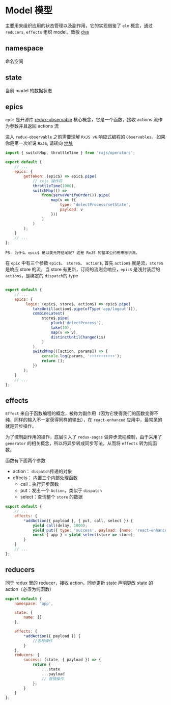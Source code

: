 # Model 模型

主要用来组织应用的状态管理以及副作用，它的实现借鉴了 `elm` 概念，通过 `reducers`, `effects` 组织 model。致敬 [dva](https://github.com/dvajs/dva)

## namespace

命名空间

## state

当前 model 的数据状态

## epics

`epic` 是开源库 [redux-observable](https://github.com/redux-observable/redux-observable) 核心概念，它是一个函数，接收 actions 流作为参数并且返回 actions 流

进入 `redux-observable` 之前需要理解 `RxJS v6` 响应式编程的 `Observables。` 如果你是第一次听说 `RxJS`, 请转向 [地址](http://reactivex.io/rxjs/)

```js
import { switchMap, throttleTime } from 'rxjs/operators';

export default {
    // ...
    epics: {
        getToken: (epic$) => epic$.pipe(
            // rxjs 操作符
            throttleTime(1000),
            switchMap(() =>
                from(serveVerifyOrder()).pipe(
                    map(v => ({
                        type: 'delectProcess/setState',
                        payload: v
                    }))
                )
            )
        );
    }
    // ...
};
```

```
PS: 为什么 epic$ 是以美元符结尾呢? 这是 RxJS 的基本公约用来标识流。
```

在 `epic` 中有三个参数 `epic$`、 `store$`、 `action$`, 首先 `action$` 就是流，`store$` 是响应 store 的流，当 store 有更新，订阅的流则会响应，`epic$` 是浅封装后的 `action$`，是绑定的 `dispatch`的 type

```js

export default {
    // ...
    epics: {
         login: (epic$, store$, action$) => epic$.pipe(
            takeUntil(action$.pipe(ofType('app/logout'))),
            combineLatest(
                store$.pipe(
                    pluck('delectProcess'),
                    take(10),
                    map(v => v),
                    distinctUntilChanged(is)
                )
            ),
            switchMap(([action, params]) => {
                console.log(params, '+++++++++++');
                return [];
            })
        );
    }
    // ...
};
```

## effects

`Effect` 来自于函数编程的概念，被称为副作用（因为它使得我们的函数变得不纯，同样的输入不一定获得同样的输出），在 `react-enhanced` 应用中，最常见的就是异步操作。

为了控制副作用的操作，底层引入了 `redux-sagas` 做异步流程控制，由于采用了 `generator` 的相关概念，所以将异步转成同步写法，从而将 `effects` 转为纯函数。

函数有下面两个参数

-   action： `dispatch`传递的对象
-   effects： 内置三个内部处理函数
    -   call：执行异步函数
    -   put：发出一个 `Action`，类似于 `dispatch`
    -   select：查询整个 `store` 的数据

```js
export default {
    // ...
    effects: {
        *addAction({ payload }, { put, call, select }) {
            yield call(delay, 1000);
            yield put({ type: 'success', payload: {name: 'react-enhanced' });
            const { app } = yield select(store => store);
        }
    }
    // ...
};
```

## reducers

同于 redux 里的 reducer，接收 action，同步更新 state
声明更改 state 的 action（必须为纯函数）

```js
export default {
    namespace: 'app',

    state: {
        name: []
    },

    effects: {
        *addAction({ payload }) {
            //各种操作
        }
    },
    reducers: {
        success: (state, { payload }) => {
            return {
                ...state
                ...payload
                // 替换操作
            };
        }
    }
};
```
